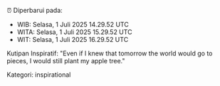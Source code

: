 ⏰ Diperbarui pada:
- WIB: Selasa, 1 Juli 2025 14.29.52 UTC
- WITA: Selasa, 1 Juli 2025 15.29.52 UTC
- WIT: Selasa, 1 Juli 2025 16.29.52 UTC

Kutipan Inspiratif:
"Even if I knew that tomorrow the world would go to pieces, I would still plant my apple tree."


Kategori: inspirational


